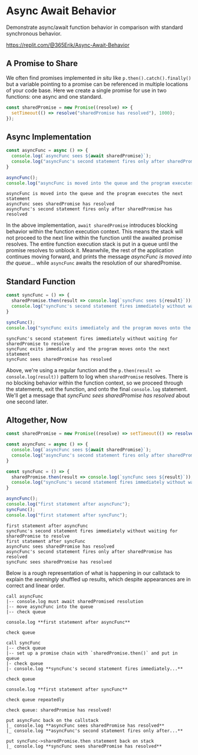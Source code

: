 # Async Await Behavior


Demonstrate async/await function behavior in comparison with standard synchronous behavior.

https://replit.com/@365Erik/Async-Await-Behavior

## A Promise to Share

We often find promises implemented _in situ_ like `p.then().catch().finally()` but a variable pointing to a promise can be referenced in multiple locations of your code base. Here we create a single promise for use in two functions: one async and one standard.

```javascript
const sharedPromise = new Promise((resolve) => {
  setTimeout(() => resolve("sharedPromise has resolved"), 1000);
});
```

## Async Implementation

```javascript
const asyncFunc = async () => {
  console.log(`asyncFunc sees ${await sharedPromise}`);
  console.log("asyncFunc's second statement fires only after sharedPromise has resolved");
}

asyncFunc();
console.log("asyncFunc is moved into the queue and the program executes the next statement");
```

```
asyncFunc is moved into the queue and the program executes the next statement
asyncFunc sees sharedPromise has resolved
asyncFunc's second statement fires only after sharedPromise has resolved
```

In the above implementation, `await sharedPromise` introduces blocking behavior within the function execution context. This means the stack will not proceed to the next line within the function until the awaited promise resolves. The entire function execution stack is put in a queue until the promise resolves to unblock it. Meanwhile, the rest of the application continues moving forward, and prints the message _asyncFunc is moved into the queue..._ while `asyncFunc` awaits the resolution of our sharedPromise. 

## Standard Function

```javascript
const syncFunc = () => {
  sharedPromise.then(result => console.log(`syncFunc sees ${result}`));
  console.log("syncFunc's second statement fires immediately without waiting for sharedPromise to resolve");
}

syncFunc();
console.log("syncFunc exits immediately and the program moves onto the next statement");
```

```
syncFunc's second statement fires immediately without waiting for sharedPromise to resolve
syncFunc exits immediately and the program moves onto the next statement
syncFunc sees sharedPromise has resolved
```

Above, we're using a regular function and the `p.then(result => console.log(result))` pattern to log when `sharedPromise` resolves. There is no blocking behavior within the function context, so we proceed through the statements, exit the function, and onto the final `console.log` statement. We'll get a message that _syncFunc sees sharedPromise has resolved_  about one second later.

## Altogether, Now

```javascript
const sharedPromise = new Promise((resolve) => setTimeout(() => resolve("sharedPromise has resolved"), 1000));

const asyncFunc = async () => {
  console.log(`asyncFunc sees ${await sharedPromise}`);
  console.log("asyncFunc's second statement fires only after sharedPromise has resolved");
}

const syncFunc = () => {
  sharedPromise.then(result => console.log(`syncFunc sees ${result}`));
  console.log("syncFunc's second statement fires immediately without waiting for sharedPromise to resolve");
}

asyncFunc();
console.log("first statement after asyncFunc");
syncFunc();
console.log("first statement after syncFunc");
```

```
first statement after asyncFunc
syncFunc's second statement fires immediately without waiting for sharedPromise to resolve
first statement after syncFunc
asyncFunc sees sharedPromise has resolved
asyncFunc's second statement fires only after sharedPromise has resolved
syncFunc sees sharedPromise has resolved
```

Below is a rough representation of what is happening in our callstack to explain the _seemingly_ shuffled up results, which despite appearances are in correct and linear order. 

```
call asyncFunc
|-- console.log must await sharedPromised resolution
|-- move asyncFunc into the queue
|-- check queue

console.log **first statement after asyncFunc**

check queue

call syncFunc
|-- check queue
|-- set up a promise chain with `sharedPromise.then()` and put in queue
|- check queue
|- console.log **syncFunc's second statement fires immediately...**

check queue

console.log **first statement after syncFunc**

check queue repeatedly

check queue: sharedPromise has resolved!

put asyncFunc back on the callstack
|_ console.log **asyncFunc sees sharedPromise has resolved**
|_ console.log **asyncFunc's second statement fires only after...**

put syncFunc->sharedPromise.then statement back on stack
|_ console.log **syncFunc sees sharedPromise has resolved**

```
